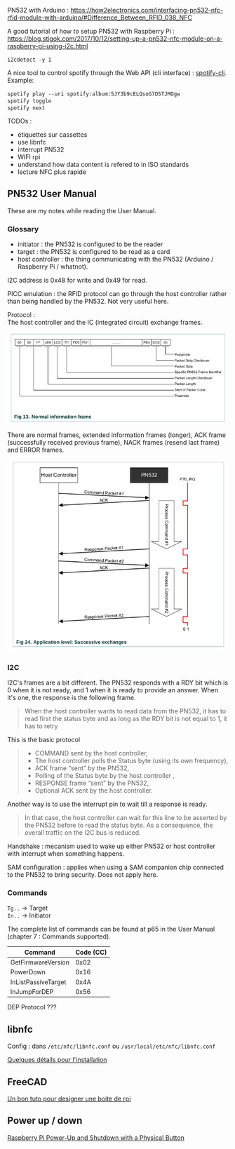 PN532 with Arduino : https://how2electronics.com/interfacing-pn532-nfc-rfid-module-with-arduino/#Difference_Between_RFID_038_NFC

A good tutorial of how to setup PN532 with Raspberry Pi : https://blog.stigok.com/2017/10/12/setting-up-a-pn532-nfc-module-on-a-raspberry-pi-using-i2c.html

```shell
i2cdetect -y 1
```

A nice tool to control spotify through the Web API (cli interface) : [spotify-cli](https://github.com/ledesmablt/spotify-cli).  
Example:
```shell
spotify play --uri spotify:album:5JY3b9cELQsoG7D5TJMOgw
spotify toggle
spotify next
```


TODOs :
 - étiquettes sur cassettes
 - use libnfc
 - interrupt PN532
 - WIFI rpi
 - understand how data content is refered to in ISO standards
 - lecture NFC plus rapide

## PN532 User Manual

These are my notes while reading the User Manual.

### Glossary

 - initiator : the PN532 is configured to be the reader
 - target : the PN532 is configured to be read as a card
 - host controller : the thing communicating with the PN532 (Arduino / Raspberry Pi / whatnot).

I2C address is 0x48 for write and 0x49 for read.

PICC emulation : the RFID protocol can go through the host controller rather than being handled by the PN532. Not very useful here.

Protocol :  
The host controller and the IC (integrated circuit) exchange frames.

![frames](frame_structure.png)

There are normal frames, extended information frames (longer), ACK frame (successfully received previous frame), NACK frames (resend last frame) and ERROR frames.

![dialog](dialog_structure.png)

### I2C

I2C's frames are a bit different. The PN532 responds with a RDY bit which is 0 when it is not ready, and 1 when it is ready to provide an answer. When it's one, the response is the following frame.

> When the host controller wants to read data from the PN532, it has to read first the status byte and as long as the RDY bit is not equal to 1, it has to retry

This is the basic protocol
> - COMMAND sent by the host controller,
> - The host controller polls the Status byte (using its own frequency),
> - ACK frame “sent” by the PN532,
> - Polling of the Status byte by the host controller ,
> - RESPONSE frame “sent” by the PN532,
> - Optional ACK sent by the host controller.

Another way is to use the interrupt pin to wait till a response is ready.
>In that case, the host controller can wait for this line to be asserted by the PN532 before to read the status byte. As a consequence, the overall traffic on the I2C bus is reduced.

Handshake : mecanism used to wake up either PN532 or host controller with interrupt when something happens.

SAM configuration : applies when using a SAM companion chip connected to the PN532 to bring security. Does not apply here.

### Commands

`Tg..` -> Target  
`In..` -> Initiator

The complete list of commands can be found at p65 in the User Manual (chapter 7 : Commands supported).

|Command|Code (CC)|
|--|--|
|GetFirmwareVersion|0x02|
|PowerDown|0x16|
|InListPassiveTarget|0x4A|
|InJumpForDEP|0x56|



DEP Protocol ???

## libnfc

Config : dans `/etc/nfc/libnfc.conf` ou `/usr/local/etc/nfc/libnfc.conf`

[Quelques détails pour l'installation](https://github.com/nfc-tools/libnfc/issues/534)

## FreeCAD

[Un bon tuto pour designer une boite de rpi](https://www.framboise314.fr/un-boitier-de-raspberry-pi-4-avec-freecad/)

## Power up / down

[Raspberry Pi Power-Up and Shutdown with a Physical Button](https://embeddedcomputing.com/technology/open-source/development-kits/raspberry-pi-power-up-and-shutdown-with-a-physical-button)